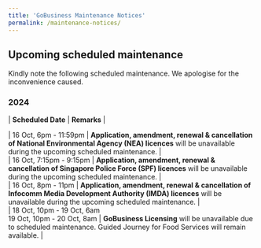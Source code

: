 ```yaml
---
title: 'GoBusiness Maintenance Notices'
permalink: /maintenance-notices/
---
```


## Upcoming scheduled maintenance

Kindly note the following scheduled maintenance. We apologise for the inconvenience caused. 


### 2024 

| **Scheduled Date** | **Remarks** |  


| 16 Oct, 6pm - 11:59pm | **Application, amendment, renewal & cancellation of National Environmental Agency (NEA) licences** will be unavailable during the upcoming scheduled maintenance. |       
| 16 Oct, 7:15pm - 9:15pm | **Application, amendment, renewal & cancellation of Singapore Police Force (SPF) licences** will be unavailable during the upcoming scheduled maintenance. |     
| 16 Oct, 8pm - 11pm | **Application, amendment, renewal & cancellation of Infocomm Media Development Authority (IMDA) licences** will be unavailable during the upcoming scheduled maintenance. |      
| 18 Oct, 10pm - 19 Oct, 6am<br>19 Oct, 10pm - 20 Oct, 8am | **GoBusiness Licensing** will be unavailable due to scheduled maintenance. Guided Journey for Food Services will remain available. | 
 

<script src="/jquery/jquery.min.js"></script> <script src="/jquery/resize-tables.js"></script>
